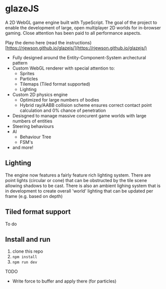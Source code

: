 # glazeJS

A 2D WebGL game engine built with TypeScript.  The goal of the project to enable the development of large, open multiplayer 2D worlds for in-browser gaming.  Close attention has been paid to all performance aspects.

Play the demo here (read the instructions) [https://rjewson.github.io/glazejs/](https://rjewson.github.io/glazejs/)

- Fully designed around the Entity-Component-System archectural pattern
- Custom WebGL renderer with special attention to:
    - Sprites
    - Particles
    - Tilemaps (Tiled format supported)
    - Lighting
- Custom 2D physics engine
    - Optimized for large numbers of bodies
    - Hybrid ray/AABB collision scheme ensures correct contact point calculation and 0% chance of penetration
- Desisgned to manage massive concurent game worlds with large numbers of entities
- Steering behaviours
- AI
    - Behaviour Tree
    - FSM's
- and more!

## Lighting

The engine now features a fairly feature rich lighting system.  There are point lights (circular or cone) that can be obstructed by the tile scene allowing shadows to be cast.  There is also an ambient lighing system that is in development to create overall 'world' lighting that can be updated per frame (e.g. based on depth)

## Tiled format support

To do
## Install and run

1. clone this repo
2. `npm install`
3. `npm run dev`

TODO
- Write force to buffer and apply there (for particles)